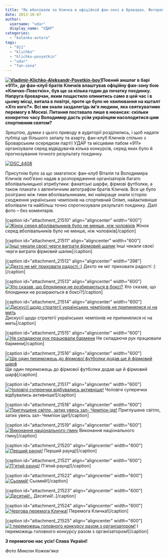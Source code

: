 ```yaml
---
title: "Як вболівали за Кличка в офіційній фан-зоні в Броварах. Фоторепортаж."
date: 2013-10-07
author: 
  username: "udar"
  display_name: "УДАР"
categories: 
  - "kolonka-avtora"
tags: 
  - "911"
  - "klichko"
  - "klichko-povyetkin"
  - "udar"
  - "fan-zona"
---
```


**[![Vladimir-Klichko-Aleksandr-Povetkin-boy1](https://mpz.brovary.org/wp-content/uploads/2013/10/Vladimir-Klichko-Aleksandr-Povetkin-boy1.jpg)](https://mpz.brovary.org/wp-content/uploads/2013/10/Vladimir-Klichko-Aleksandr-Povetkin-boy1.jpg)Повний аншлаг в барі «911», де фан-клуб братів Кличків влаштував офіційну фан-зону бою «Кличко-Повєткін», був ще за кілька годин до початку поєдинку. Напруга броварчан, яким пощастило опинитись саме в цей час і в цьому місці, витала в повітрі, проте це було не хвилювання на кшталт «Хто кого?». Всі ми знали заздалегідь ім'я людини, яка святкуватиме перемогу в Москві. Питання поставало лише в нюансах: скільки конкретно часу Володимир дасть усім українцям насолодитися цим спортивним святом?**

Зрештою, думки з цього приводу в аудиторії розділились, і щоб надати публіці ще більшого запалу та азарту, фан-клуб Кличків спільно з Броварським осередком партії УДАР та місцевим пабом «911» організували серед відвідувачів кілька конкурсів, серед яких було й прогнозування точного результату поєдинку.

[![DSC_4408](https://mpz.brovary.org/wp-content/uploads/2013/10/DSC_4408.jpg)](https://mpz.brovary.org/wp-content/uploads/2013/10/DSC_4408.jpg)

Присутнім було за що змагатися: фан-клуб Віталія та Володимира Кличків люб’язно надав в розпорядження організаторів багато вболівальницької атрибутики: фанатські шарфи, фірмові футболки, а також плакати з автентичним автографом братів Кличків. Все це було розіграно між тими вболівальниками, які найкраще знали історію сходження українських чемпіонів на спортивний Олімп, найактивніше вболівали та найбільш точно спрогнозували результаті поєдинку. Далі фото – без коментарів.

\[caption id="attachment\_21510" align="aligncenter" width="600"\][![Жінок серед вболівальників було не менше, ніж чоловіків](https://mpz.brovary.org/wp-content/uploads/2013/10/DSC_4432.jpg)](https://mpz.brovary.org/wp-content/uploads/2013/10/DSC_4432.jpg) Жінок серед вболівальників було не менше, ніж чоловіків\[/caption\]

\[caption id="attachment\_21511" align="aligncenter" width="600"\][![Інші чекали своєї черги виграти фірмовий шалик](https://mpz.brovary.org/wp-content/uploads/2013/10/DSC_4455.jpg)](https://mpz.brovary.org/wp-content/uploads/2013/10/DSC_4455.jpg) Інші чекали своєї черги виграти фірмовий шалик\[/caption\]

\[caption id="attachment\_21512" align="aligncenter" width="398"\][![Дехто не міг приховати радості :)](https://mpz.brovary.org/wp-content/uploads/2013/10/DSC_4427.jpg)](https://mpz.brovary.org/wp-content/uploads/2013/10/DSC_4427.jpg) Дехто не міг приховати радості :)\[/caption\]

\[caption id="attachment\_21513" align="aligncenter" width="600"\][![Хто сказав, що блондинки не розбираються в боксі?](https://mpz.brovary.org/wp-content/uploads/2013/10/DSC_4491.jpg)](https://mpz.brovary.org/wp-content/uploads/2013/10/DSC_4491.jpg) Хто сказав, що блондинки не розираються в боксі?\[/caption\]

\[caption id="attachment\_21514" align="aligncenter" width="600"\][![Дискусії щодо стратегії українських чемпіонів не припинялися ні на мить](https://mpz.brovary.org/wp-content/uploads/2013/10/DSC_4502.jpg)](https://mpz.brovary.org/wp-content/uploads/2013/10/DSC_4502.jpg) Дискусії щодо стратегії українських чемпіонів не припинялися ні на мить\[/caption\]

\[caption id="attachment\_21515" align="aligncenter" width="600"\][![Не складаючи рук працювали бармени](https://mpz.brovary.org/wp-content/uploads/2013/10/DSC_4492.jpg)](https://mpz.brovary.org/wp-content/uploads/2013/10/DSC_4492.jpg) Не складаючи рук працювали бармени\[/caption\]

\[caption id="attachment\_21516" align="aligncenter" width="600"\][![Ще один переможець до фірмової футболки додав ще й фірмовий шарф](https://mpz.brovary.org/wp-content/uploads/2013/10/DSC_4513.jpg)](https://mpz.brovary.org/wp-content/uploads/2013/10/DSC_4513.jpg) Ще один переможець до фірмової футболки додав ще й фірмовий шарф\[/caption\]

\[caption id="attachment\_21517" align="aligncenter" width="600"\][![Чоловічі суперечки відбувались активніше!](https://mpz.brovary.org/wp-content/uploads/2013/10/DSC_4464.jpg)](https://mpz.brovary.org/wp-content/uploads/2013/10/DSC_4464.jpg) Чоловічі суперечки відбувались активніше!\[/caption\]

\[caption id="attachment\_21518" align="aligncenter" width="600"\][![Приглушене світло, затих увесь зал- Чемпіон іде!](https://mpz.brovary.org/wp-content/uploads/2013/10/DSC_4539.jpg)](https://mpz.brovary.org/wp-content/uploads/2013/10/DSC_4539.jpg) Приглушене світло, затих увесь зал- Чемпіон іде!\[/caption\]

\[caption id="attachment\_21519" align="aligncenter" width="600"\][![Виконання національного гімну](https://mpz.brovary.org/wp-content/uploads/2013/10/DSC_4551.jpg)](https://mpz.brovary.org/wp-content/uploads/2013/10/DSC_4551.jpg) Виконання національного гімну\[/caption\]

\[caption id="attachment\_21520" align="aligncenter" width="600"\][![Перший раунд!](https://mpz.brovary.org/wp-content/uploads/2013/10/DSC_4546.jpg)](https://mpz.brovary.org/wp-content/uploads/2013/10/DSC_4546.jpg) Перший раунд!\[/caption\]

\[caption id="attachment\_21521" align="aligncenter" width="600"\][![П'ятий раунд!](https://mpz.brovary.org/wp-content/uploads/2013/10/DSC_4561.jpg)](https://mpz.brovary.org/wp-content/uploads/2013/10/DSC_4561.jpg) П'ятий раунд!\[/caption\]

\[caption id="attachment\_21522" align="aligncenter" width="600"\][![Сьомий!](https://mpz.brovary.org/wp-content/uploads/2013/10/DSC_4571.jpg)](https://mpz.brovary.org/wp-content/uploads/2013/10/DSC_4571.jpg) Сьомий!\[/caption\]

\[caption id="attachment\_21523" align="aligncenter" width="600"\][![Десятий!..](https://mpz.brovary.org/wp-content/uploads/2013/10/DSC_4585.jpg)](https://mpz.brovary.org/wp-content/uploads/2013/10/DSC_4585.jpg) Десятий!..\[/caption\]

\[caption id="attachment\_21524" align="aligncenter" width="600"\][![Чергова перемога Кличка!](https://mpz.brovary.org/wp-content/uploads/2013/10/DSC_4587.jpg)](https://mpz.brovary.org/wp-content/uploads/2013/10/DSC_4587.jpg) Перемога Кличка!\[/caption\]

\[caption id="attachment\_21525" align="aligncenter" width="600"\][![І переможець головного конкурсу разом з організатором!](https://mpz.brovary.org/wp-content/uploads/2013/10/DSC_4614.jpg)](https://mpz.brovary.org/wp-content/uploads/2013/10/DSC_4614.jpg) І переможець головного конкурсу разом з організатором!\[/caption\]

**З перемогою нас усіх! Слава Україні!**

_Фото Миколи Кожем'яка_
